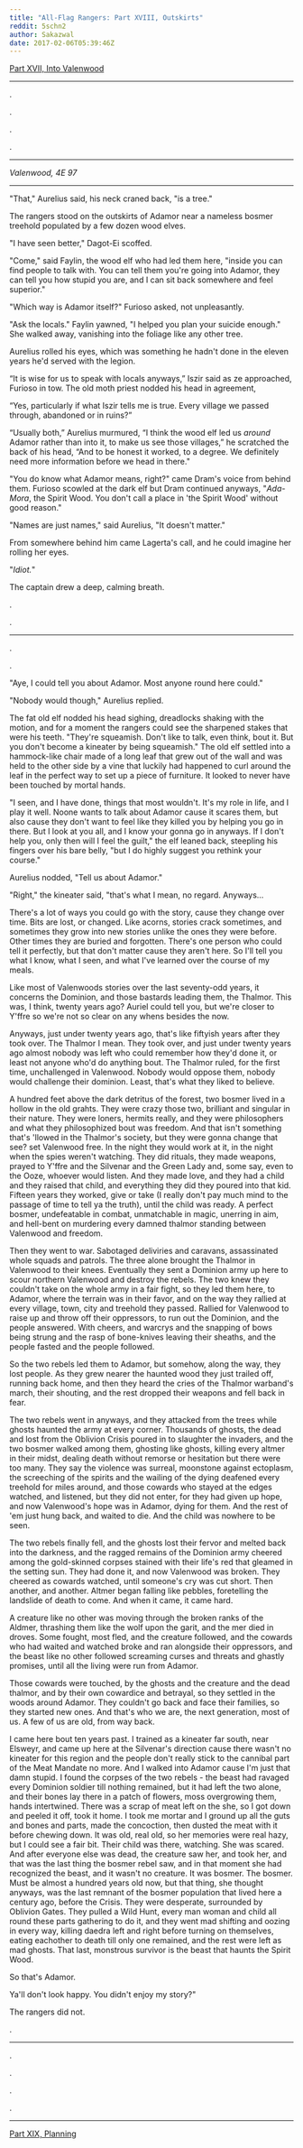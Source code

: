 ```yaml
---
title: "All-Flag Rangers: Part XVIII, Outskirts"
reddit: 5schn2
author: Sakazwal
date: 2017-02-06T05:39:46Z
---
```


[Part XVII, Into Valenwood](https://www.reddit.com/r/teslore/comments/5o71nx/allflag_rangers_part_xvii_into_valenwood/)

__________

.

.

.

.

__________

*Valenwood, 4E 97*

________

"That," Aurelius said, his neck craned back, "is a tree."

The rangers stood on the outskirts of Adamor near a nameless bosmer treehold populated by a few dozen wood elves.

"I have seen better," Dagot-Ei scoffed.

"Come," said Faylin, the wood elf who had led them here, "inside you can find people to talk with. You can tell them you're going into Adamor, they can tell you how stupid you are, and I can sit back somewhere and feel superior."

"Which way is Adamor itself?" Furioso asked, not unpleasantly.

"Ask the locals." Faylin yawned, "I helped you plan your suicide enough." She walked away, vanishing into the foliage like any other tree.

Aurelius rolled his eyes, which was something he hadn't done in the eleven years he'd served with the legion.

“It is wise for us to speak with locals anyways,” Iszir said as ze approached, Furioso in tow. The old moth priest nodded his head in agreement,

“Yes, particularly if what Iszir tells me is true. Every village we passed through, abandoned or in ruins?”

“Usually both,” Aurelius murmured, “I think the wood elf led us *around* Adamor rather than into it, to make us see those villages,” he scratched the back of his head, “And to be honest it worked, to a degree. We definitely need more information before we head in there."

"You do know what Adamor means, right?" came Dram's voice from behind them. Furioso scowled at the dark elf but Dram continued anyways, "*Ada-Mora*, the Spirit Wood. You don't call a place in 'the Spirit Wood' without good reason."

"Names are just names," said Aurelius, "It doesn't matter."

From somewhere behind him came Lagerta's call, and he could imagine her rolling her eyes. 

"*Idiot.*"

The captain drew a deep, calming breath.

.

.

*           *            *

.

.

"Aye, I could tell you about Adamor. Most anyone round here could."

"Nobody would though," Aurelius replied.

The fat old elf nodded his head sighing, dreadlocks shaking with the motion, and for a moment the rangers could see the sharpened stakes that were his teeth. "They're squeamish. Don't like to talk, even think, bout it. But you don't become a kineater by being squeamish." The old elf settled into a hammock-like chair made of a long leaf that grew out of the wall and was held to the other side by a vine that luckily had happened to curl around the leaf in the perfect way to set up a piece of furniture. It looked to never have been touched by mortal hands. 

"I seen, and I have done, things that most wouldn't. It's my role in life, and I play it well. Noone wants to talk about Adamor cause it scares them, but also cause they don't want to feel like they killed you by helping you go in there. But I look at you all, and I know your gonna go in anyways. If I don't help you, only then will I feel the guilt," the elf leaned back, steepling his fingers over his bare belly, "but I do highly suggest you rethink your course."

Aurelius nodded, "Tell us about Adamor."

"Right," the kineater said, "that's what I mean, no regard. Anyways...

There's a lot of ways you could go with the story, cause they change over time. Bits are lost, or changed. Like acorns, stories crack sometimes, and sometimes they grow into new stories unlike the ones they were before. Other times they are buried and forgotten. There's one person who could tell it perfectly, but that don't matter cause they aren't here. So I'll tell you what I know, what I seen, and what I've learned over the course of my meals.

Like most of Valenwoods stories over the last seventy-odd years, it concerns the Dominion, and those bastards leading them, the Thalmor. This was, I think, twenty years ago? Auriel could tell you, but we're closer to Y'ffre so we're not so clear on any whens besides the now.

Anyways, just under twenty years ago, that's like fiftyish years after they took over. The Thalmor I mean. They took over, and just under twenty years ago almost nobody was left who could remember how they'd done it, or least not anyone who'd do anything bout. The Thalmor ruled, for the first time, unchallenged in Valenwood. Nobody would oppose them, nobody would challenge their dominion. Least, that's what they liked to believe.

A hundred feet above the dark detritus of the forest, two bosmer lived in a hollow in the old grahts. They were crazy those two, brilliant and singular in their nature. They were loners, hermits really, and they were philosophers and what they philosophized bout was freedom. And that isn't something that's 'llowed in the Thalmor's society, but they were gonna change that see? set Valenwood free. In the night they would work at it, in the night when the spies weren't watching. They did rituals, they made weapons, prayed to Y'ffre and the Silvenar and the Green Lady and, some say, even to the Ooze, whoever would listen. And they made love, and they had a child and they raised that child, and everything they did they poured into that kid. Fifteen years they worked, give or take (I really don't pay much mind to the passage of time to tell ya the truth), until the child was ready. A perfect bosmer, undefeatable in combat, unmatchable in magic, unerring in aim, and hell-bent on murdering every damned thalmor standing between Valenwood and freedom.

Then they went to war. Sabotaged deliviries and caravans, assassinated whole squads and patrols. The three alone brought the Thalmor in Valenwood to their knees. Eventually they sent a Dominion army up here to scour northern Valenwood and destroy the rebels. The two knew they couldn't take on the whole army in a fair fight, so they led them here, to Adamor, where the terrain was in their favor, and on the way they rallied at every village, town, city and treehold they passed. Rallied for Valenwood to raise up and throw off their oppressors, to run out the Dominion, and the people answered. With cheers, and warcrys and the snapping of bows being strung and the rasp of bone-knives leaving their sheaths, and the people fasted and the people followed.

So the two rebels led them to Adamor, but somehow, along the way, they lost people. As they grew nearer the haunted wood they just trailed off, running back home, and then they heard the cries of the Thalmor warband's march, their shouting, and the rest dropped their weapons and fell back in fear.

The two rebels went in anyways, and they attacked from the trees while ghosts haunted the army at every corner. Thousands of ghosts, the dead and lost from the Oblivion Crisis poured in to slaughter the invaders, and the two bosmer walked among them, ghosting like ghosts, killing every altmer in their midst, dealing death without remorse or hesitation but there were too many. They say the violence was surreal, moonstone against ectoplasm, the screeching of the spirits and the wailing of the dying deafened every treehold for miles around, and those cowards who stayed at the edges watched, and listened, but they did not enter, for they had given up hope, and now Valenwood's hope was in Adamor, dying for them. And the rest of 'em just hung back, and waited to die. And the child was nowhere to be seen.

The two rebels finally fell, and the ghosts lost their fervor and melted back into the darkness, and the ragged remains of the Dominion army cheered among the gold-skinned corpses stained with their life's red that gleamed in the setting sun. They had done it, and now Valenwood was broken. They cheered as cowards watched, until someone's cry was cut short. Then another, and another. Altmer began falling like pebbles, foretelling the landslide of death to come. And when it came, it came hard.

A creature like no other was moving through the broken ranks of the Aldmer, thrashing them like the wolf upon the garit, and the mer died in droves. Some fought, most fled, and the creature followed, and the cowards who had waited and watched broke and ran alongside their oppressors, and the beast like no other followed screaming curses and threats and ghastly promises, until all the living were run from Adamor.

Those cowards were touched, by the ghosts and the creature and the dead thalmor, and by their own cowardice and betrayal, so they settled in the woods around Adamor. They couldn't go back and face their families, so they started new ones. And that's who we are, the next generation, most of us. A few of us are old, from way back.

I came here bout ten years past. I trained as a kineater far south, near Elsweyr, and came up here at the Silvenar's direction cause there wasn't no kineater for this region and the people don't really stick to the cannibal part of the Meat Mandate no more. And I walked into Adamor cause I'm just that damn stupid. I found the corpses of the two rebels - the beast had ravaged every Dominion soldier till nothing remained, but it had left the two alone, and their bones lay there in a patch of flowers, moss overgrowing them, hands intertwined. There was a scrap of meat left on the she, so I got down and peeled it off, took it home. I took me mortar and I ground up all the guts and bones and parts, made the concoction, then dusted the meat with it before chewing down. It was old, real old, so her memories were real hazy, but I could see a fair bit. Their child was there, watching. She was scared. And after everyone else was dead, the creature saw her, and took her, and that was the last thing the bosmer rebel saw, and in that moment she had recognized the beast, and it wasn't no creature. It was bosmer. The bosmer. Must be almost a hundred years old now, but that thing, she thought anyways, was the last remnant of the bosmer population that lived here a century ago, before the Crisis. They were desperate, surrounded by Oblivion Gates. They pulled a Wild Hunt, every man woman and child all round these parts gathering to do it, and they went mad shifting and oozing in every way, killing daedra left and right before turning on themselves, eating eachother to death till only one remained, and the rest were left as mad ghosts. That last, monstrous survivor is the beast that haunts the Spirit Wood.


So that's Adamor.

Ya'll don't look happy. You didn't enjoy my story?"

The rangers did not.

.

_______________

.

.

.

.

_________________

[Part XIX, Planning](https://www.reddit.com/r/teslore/comments/67c7b8/allflag_rangers_part_xix_planning/)
